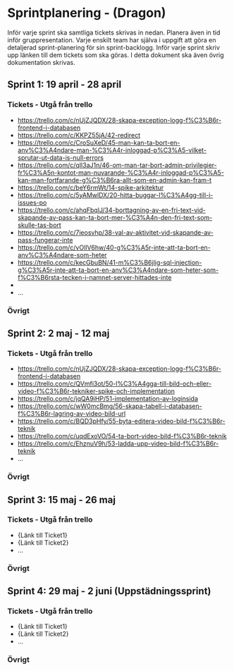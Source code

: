 # Sprintplanering - (Dragon)
Inför varje sprint ska samtliga tickets skrivas in nedan. Planera även in tid inför gruppresentation. Varje enskilt team har själva i uppgift att göra en detaljerad sprint-planering för sin sprint-backlogg. Inför varje sprint skriv upp länken till dem tickets som ska göras. I detta dokument ska även övrig dokumentation skrivas.
## Sprint 1: 19 april - 28 april
### Tickets - Utgå från trello
* https://trello.com/c/nUjZJQDX/28-skapa-exception-logg-f%C3%B6r-frontend-i-databasen 
* https://trello.com/c/KKPZ55jA/42-redirect
* https://trello.com/c/CroSuXeD/45-man-kan-ta-bort-en-anv%C3%A4ndare-man-%C3%A4r-inloggad-p%C3%A5-vilket-sprutar-ut-data-is-null-errors
* https://trello.com/c/qlI3aJ1n/46-om-man-tar-bort-admin-privilegier-fr%C3%A5n-kontot-man-nuvarande-%C3%A4r-inloggad-p%C3%A5-kan-man-fortfarande-g%C3%B6ra-allt-som-en-admin-kan-fram-t
* https://trello.com/c/beY6rmWt/14-spike-arkitektur
* https://trello.com/c/5yAMwlDX/20-hitta-buggar-l%C3%A4gg-till-i-issues-po
* https://trello.com/c/ahqFbqlJ/34-borttagning-av-en-fri-text-vid-skapande-av-pass-kan-ta-bort-mer-%C3%A4n-den-fri-text-som-skulle-tas-bort
* https://trello.com/c/7ieosvhp/38-val-av-aktivitet-vid-skapande-av-pass-fungerar-inte
* https://trello.com/c/vOlIV6hw/40-g%C3%A5r-inte-att-ta-bort-en-anv%C3%A4ndare-som-heter
* https://trello.com/c/kecGbuBN/41-m%C3%B6jlig-sql-injection-g%C3%A5r-inte-att-ta-bort-en-anv%C3%A4ndare-som-heter-som-f%C3%B6rsta-tecken-i-namnet-server-hittades-inte
*
* ...
### Övrigt
## Sprint 2: 2 maj - 12 maj
### Tickets - Utgå från trello
* https://trello.com/c/nUjZJQDX/28-skapa-exception-logg-f%C3%B6r-frontend-i-databasen 
* https://trello.com/c/QVmfi3ot/50-l%C3%A4gga-till-bild-och-eller-video-f%C3%B6r-tekniker-spike-och-implementation
* https://trello.com/c/jqQA9iHP/51-implementation-av-loginsida
* https://trello.com/c/wW0mcBmg/56-skapa-tabell-i-databasen-f%C3%B6r-lagring-av-video-bild-url 
* https://trello.com/c/BQD3pHfy/55-byta-editera-video-bild-f%C3%B6r-teknik
* https://trello.com/c/uqdExoVO/54-ta-bort-video-bild-f%C3%B6r-teknik
* https://trello.com/c/EhznuV9h/53-ladda-upp-video-bild-f%C3%B6r-teknik
* ...
### Övrigt
## Sprint 3: 15 maj - 26 maj
### Tickets - Utgå från trello
* {Länk till Ticket1}
* {Länk till Ticket2}
* ...
### Övrigt
## Sprint 4: 29 maj - 2 juni (Uppstädningssprint)
### Tickets - Utgå från trello
* {Länk till Ticket1}
* {Länk till Ticket2}
* ...
### Övrigt

